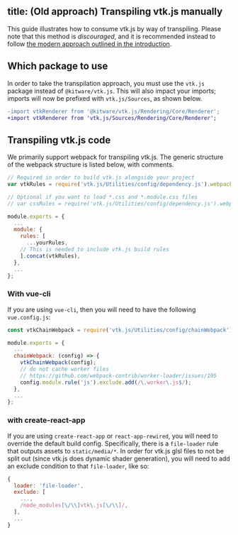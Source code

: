 title: (Old approach) Transpiling vtk.js manually
---

This guide illustrates how to consume vtk.js by way of transpiling. Please note that this method is *discouraged*, and it is recommended instead to follow [the modern approach outlined in the introduction](./intro_vtk_as_es6_dependency.html).

## Which package to use

In order to take the transpilation approach, you must use the `vtk.js` package instead of `@kitware/vtk.js`. This will also impact your imports; imports will now be prefixed with `vtk.js/Sources`, as shown below.

```diff
-import vtkRenderer from '@kitware/vtk.js/Rendering/Core/Renderer';
+import vtkRenderer from 'vtk.js/Sources/Rendering/Core/Renderer';
```

## Transpiling vtk.js code

We primarily support webpack for transpiling vtk.js. The generic structure of the webpack structure is listed below, with comments.

``` js ./webpack.config.js
// Required in order to build vtk.js alongside your project
var vtkRules = require('vtk.js/Utilities/config/dependency.js').webpack.core.rules;

// Optional if you want to load *.css and *.module.css files
// var cssRules = require('vtk.js/Utilities/config/dependency.js').webpack.css.rules;

module.exports = {
  ...
  module: {
    rules: [
      ...yourRules,
    // This is needed to include vtk.js build rules
    ].concat(vtkRules),
  },
  ...
};
```

### With vue-cli

If you are using `vue-cli`, then you will need to have the following `vue.config.js`:

```js
const vtkChainWebpack = require('vtk.js/Utilities/config/chainWebpack');

module.exports = {
  ...
  chainWebpack: (config) => {
    vtkChainWebpack(config);
    // do not cache worker files
    // https://github.com/webpack-contrib/worker-loader/issues/195
    config.module.rule('js').exclude.add(/\.worker\.js$/);
  },
  ...
};
```

### with create-react-app

If you are using `create-react-app` or `react-app-rewired`, you will need to override the default build config. Specifically, there is a `file-loader` rule that outputs assets to `static/media/*`. In order for vtk.js glsl files to not be split out (since vtk.js does dynamic shader generation), you will need to add an exclude condition to that `file-loader`, like so:

```js
{
  loader: 'file-loader',
  exclude: [
    ...,
    /node_modules[\/\\]vtk\.js[\/\\]/,
  ],
  ...
}
```
